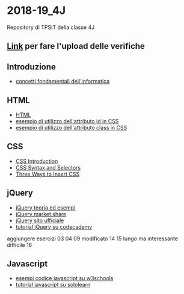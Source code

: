 # 2018-19_4J
Repository di TPSIT della classe 4J

## [Link](https://script.google.com/macros/s/AKfycbx3Mn36N3G4CfGV-ju_NDdMtc9tr9-tkwm4Md-Xrei6GoYffiAs/exec) **per fare l'upload delle verifiche**

## Introduzione
- [concetti fondamentali dell'informatica](http://aptiva.v2.cs.unibo.it/wiki/index.php/Concetti_fondamentali_dell%27Informatica)

## HTML
- [HTML](https://www.codecademy.com/learn/learn-html)
- [esempio di utilizzo dell'attributo id in CSS](https://www.w3schools.com/css/tryit.asp?filename=trycss_syntax_id)
- [esempio di utilizzo dell'attributo class in CSS](https://www.w3schools.com/css/tryit.asp?filename=trycss_syntax_class)

## CSS
- [CSS Introduction](https://www.w3schools.com/Css/css_intro.asp)
- [CSS Syntax and Selectors](https://www.w3schools.com/Css/css_syntax.asp)
- [Three Ways to Insert CSS](https://www.w3schools.com/Css/css_howto.asp)

## jQuery
- [jQuery teoria ed esempi](https://www.w3schools.com/jquery/default.asp)
- [jQuery market share](https://w3techs.com/technologies/overview/javascript_library/all)
- [jQuery sito ufficiale](http://jquery.com/download/)
- [tutorial jQuery su codecademy](https://www.codecademy.com/learn/learn-jquery)

aggiungere esercizi 
03
04
09 modificato
14
15 lungo ma interessante difficile
16



## Javascript
- [esempi codice javascript su w3schools](https://www.w3schools.com/js/js_examples.asp)
- [tutorial javascript su sololearn](https://www.sololearn.com/Play/JavaScript/)
